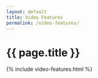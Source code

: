```yaml
---
layout: default
title: Video Features
permalink: /video-features/
---
```


# {{ page.title }}

{% include video-features.html %}
